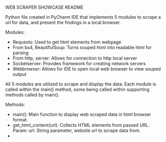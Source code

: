 WEB SCRAPER SHOWCASE README

Python file created in PyCharm IDE that implements 5 modules to scrape a url for data, and present the findings in a local browser. 

Modules:
- Requests: Used to get html elements from webpage
- From bs4, BeautifulSoup: Turns souped html into readable html for parsing
- From http, server: Allows for connection to http local server
- Socketserver: Provides framework for creating network servers
- Webbrowser: Allows for IDE to open local web browser to view souped output

All 5 modules are utilized to scrape and display the data. Each module is called within the main() method, some being called within supporting methods called by main().

Methods:
- main(): Main function to display web scraped data in html browser format. 
- get_html_content(url): Collects HTML elements from passed URL. Param: url: String parameter, website url to scrape data from.
- 
